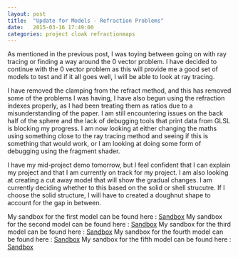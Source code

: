 ```yaml
---
layout: post
title:  "Update for Models - Refraction Problems"
date:   2015-03-16 17:49:00
categories: project cloak refractionmaps
---
```


As mentioned in the previous post, I was toying between going on with ray tracing or finding a way around the 0 vector problem. I have decided
to continue with the 0 vector problem as this will provide me a good set of models to test and if it all goes well, I will be able to look at
ray tracing.

I have removed the clamping from the refract method, and this has removed some of the problems I was having, I have also begun using the refraction
indexes properly, as I had been treating them as ratios due to a misunderstanding of the paper. I am still encountering issues on the back half of the
sphere and the lack of debugging tools that print data from GLSL is blocking my progress. I am now looking at either changing the maths using something
close to the ray tracing method and seeing if this is something that would work, or I am looking at doing some form of debugging using the fragment shader.

I have my mid-project demo tomorrow, but I feel confident that I can explain my project and that I am currently on track for my project. I am also looking at
creating a cut away model that will show the gradual changes. I am currently deciding whether to this based on the solid or shell strucutre. If I choose the
solid structure, I will have to created a doughnut shape to account for the gap in between.

My sandbox for the first model can be found here : [Sandbox](http://krf12.github.io/RenderingInvisibility/pages/solidsphere.html)
My sandbox for the second model can be found here : [Sandbox](http://krf12.github.io/RenderingInvisibility/pages/shellsphere.html)
My sandbox for the third model can be found here : [Sandbox](http://krf12.github.io/RenderingInvisibility/pages/solidcylinder.html)
My sandbox for the fourth model can be found here : [Sandbox](http://krf12.github.io/RenderingInvisibility/pages/shellcylinder.html)
My sandbox for the fifth model can be found here : [Sandbox](http://krf12.github.io/RenderingInvisibility/pages/halfspheress.html)
